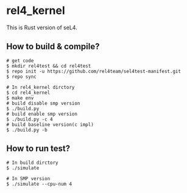 # rel4_kernel
This is Rust version of seL4.

## How to build & compile?
```shell
# get code
$ mkdir rel4test && cd rel4test
$ repo init -u https://github.com/rel4team/sel4test-manifest.git
$ repo sync

# In rel4_kernel dirctory
$ cd rel4_kernel 
$ make env
# build disable smp version
$ ./build.py
# build enable smp version
$ ./build.py -c 4
# build baseline version(c impl)
$ ./build.py -b
```

## How to run test?
```shell
# In build dirctory
$ ./simulate

# In SMP version
$ ./simulate --cpu-num 4
```